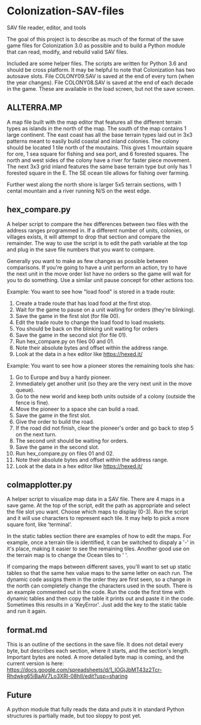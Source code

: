 # Colonization-SAV-files
SAV file reader, editor, and tools

The goal of this project is to describe as much of the format of the save game files for Colonization 3.0 as possible and to build
a Python module that can read, modify, and rebuild valid SAV files.

Included are some helper files. The scripts are written for Python 3.6 and should be cross platform. It may be helpful
to note that Colonization has two autosave slots. File COLONY09.SAV is saved at the end of every turn (when the year changes).
File COLONY08.SAV is saved at the end of each decade in the game. These are available in the load screen, but not the save
screen.

## ALLTERRA.MP
A map file built with the map editor that features all the different terrain types as islands in the north of the map. The south
of the map contains 1 large continent. The east coast has all the base terrain types laid out in 3x3 patterns meant to easily build
coastal and inland colonies. The colony should be located 1 tile north of the moutains. This gives 1 mountain square for ore, 1 sea
square for fishing and sea port, and 6 forested squares. The north and west sides of the colony have a river for faster piece
movement. The next 3x3 grid inland features the same base terrain type but only has 1 forested square in the E. The SE ocean tile
allows for fishing over farming.

Further west along the north shore is larger 5x5 terrain sections, with 1 cental mountain and a river running N/S on the west edge.

## hex_compare.py
A helper script to compare the hex differences between two files with the address ranges programmed in. If a different number of
units, colonies, or villages exists, it will attempt to drop that section and compare the remainder. The way to use the script is
to edit the path variable at the top and plug in the save file numbers that you want to compare.

Generally you want to make as few changes as possible between comparisons. If you're going to have a unit perform an action, try to
have the next unit in the move order list have no orders so the game will wait for you to do something. Use a similar unit pause
concept for other actions too.

Example: You want to see how "load food" is stored in a trade route:
1. Create a trade route that has load food at the first stop.
2. Wait for the game to pause on a unit waiting for orders (they're blinking).
3. Save the game in the first slot (for file 00).
4. Edit the trade route to change the load food to load muskets.
5. You should be back on the blinking unit waiting for orders
6. Save the game in the second slot (for file 01).
7. Run hex_compare.py on files 00 and 01.
8. Note their absolute bytes and offset within the address range.
9. Look at the data in a hex editor like https://hexed.it/

Example: You want to see how a pioneer stores the remaining tools she has:
1. Go to Europe and buy a hardy pioneer.
2. Immediately get another unit (so they are the very next unit in the move queue).
3. Go to the new world and keep both units outside of a colony (outside the fence is fine).
4. Move the pioneer to a space she can build a road.
5. Save the game in the first slot.
6. Give the order to build the road.
7. If the road did not finish, clear the pioneer's order and go back to step 5 on the next turn.
8. The second unit should be waiting for orders.
9. Save the game in the second slot.
10. Run hex_compare.py on files 01 and 02.
11. Note their absolute bytes and offset within the address range.
12. Look at the data in a hex editor like https://hexed.it/


## colmapplotter.py
A helper script to visualize map data in a SAV file. There are 4 maps in a save game. At the
top of the script, edit the path as appropriate and select the file slot you want. Choose which
maps to display (0-3). Run the script and it will use characters to represent each tile. It may
help to pick a more square font, like 'terminal'.

In the static tables section there are examples of how to edit the maps. For example, once a terrain tile is
identified, it can be switched to dispaly a '-' in it's place, making it easier to see the remaining tiles.
Another good use on the terrain map is to change the Ocean tiles to ' '.

If comparing the maps between different saves, you'll want to set up static tables so that the same hex value
maps to the same letter on each run. The dynamic code assigns them in the order they are first seen, so a
change in the north can completely change the characters used in the south. There is an example commented out in
the code. Run the code the first time with dynamic tables and then copy the table it prints out and paste it in
the code. Sometimes this results in a 'KeyError'. Just add the key to the static table and run it again.


## format.md
This is an outline of the sections in the save file. It does not detail every byte, but describes each section,
where it starts, and the section's length. Important bytes are noted. A more detailed byte map is coming, and
the current version is here: https://docs.google.com/spreadsheets/d/1_IOGjJbMT43z2Tcr-Rhdwkg65iBaAV7Lo3XRl-08hII/edit?usp=sharing

## Future
A python module that fully reads the data and puts it in standard Python structures is partially made, but too sloppy to post yet.
